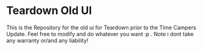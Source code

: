 # Teardown Old UI
This is the Repository for the old ui for Teardown prior to the Time Campers Update. Feel free to modify and do whatever you want :p . Note i dont take any warranty or/and any liability!
